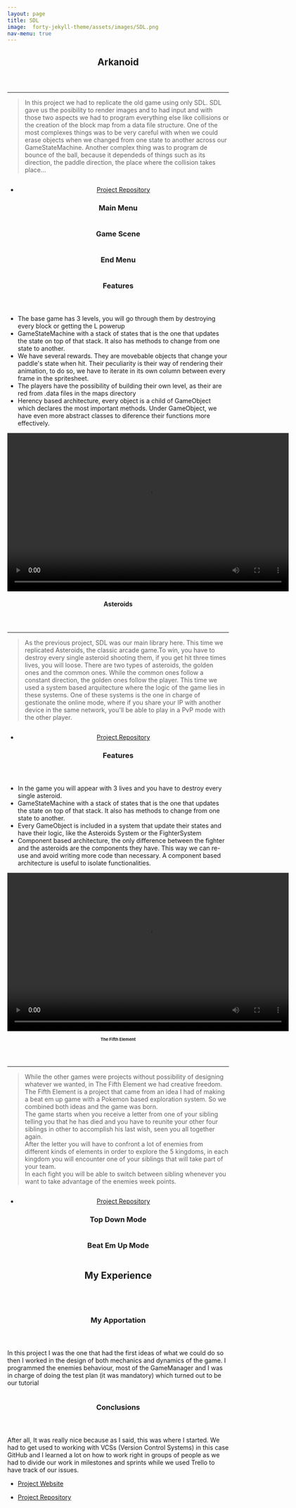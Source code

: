 ```yaml
---
layout: page
title: SDL
image:  forty-jekyll-theme/assets/images/SDL.png
nav-menu: true
---
```


<!-- Main -->
<div id="main" class="alt">

<!-- One -->
<section id="one">
	<div class="inner">
	<center>
		<header class="major">
			<h1>Arkanoid</h1>
		</header>
	</center>

<hr class="major" />

<!-- Elements -->
<div class="row 200%">
	<div class="6u 12u$(medium)">
<blockquote>In this project we had to replicate the old game using only SDL. SDL gave us the posibility to render images and to had input and with those two aspects we had to program everything else like collisions or the creation of the block map from a data file structure. One of the most complexes things was to be very careful with when we could erase objects when we changed from one state to another across our GameStateMachine. Another complex thing was to program de bounce of the ball, because it dependeds of things such as its direction, the paddle direction, the place where the collision takes place...</blockquote>
</div>

<div class="6u$ 12u$(medium)">

<a class="image">
	<img src="forty-jekyll-theme/assets/images/EndMenu.png" alt="" data-position="top center" />
</a>
<center>
<ul class="actions">
                <li><a href="https://github.com/PabloCerrada/Arkanoid" class="button">Project Repository</a></li>
            </ul>
</center>
</div>

<div class="row">
	<!-- Break -->
	<div class="4u 12u$(medium)">
		<center><h3>Main Menu</h3></center>
		 <a class="image">
                <img src="forty-jekyll-theme/assets/images/MainMenu.png" alt="" data-position="top center" />
            </a>
	</div>
	<div class="4u 12u$(medium)">
			<center><h3>Game Scene</h3></center>
		<a class="image">
                <img src="forty-jekyll-theme/assets/images/Arkanoid.png" alt="" data-position="top center" />
            </a>
	</div>
	<div class="4u$ 12u$(medium)">
			<center><h3>End Menu</h3></center>
		<a class="image">
                <img src="forty-jekyll-theme/assets/images/EndMenu.png" alt="" data-position="top center" />
            </a>
	</div>
</div>


<!-- Main -->
<div id="main" class="alt">

<!-- One -->
<section id="one">
	<div class="inner">
	<center>
		<header class="major">
			<h3>Features</h3>
		</header>
	</center>

<!-- Elements -->
<div class="row 200%">
	<div class="12u 12u$(small)">
		<ul>
		    <li>The base game has 3 levels, you will go through them by destroying every block or getting the L powerup</li>
			<li>GameStateMachine with a stack of states that is the one that updates the state on top of that stack. It also has methods to change from one state to another.</li>
			<li>We have several rewards. They are movebable objects that change your paddle's state when hit. Their peculiarity is their way of rendering their animation, to do so, we have to iterate in its own column between every frame in the spritesheet.</li>
			<li>The players have the possibility of building their own level, as their are red from .data files in the maps directory</li>
			<li>Herency based architecture, every object is a child of GameObject which declares the most important methods. Under GameObject, we have even more abstract classes to diference their functions more effectively.</li>
		</ul>
	</div>
</div>
<center>
<video width="640" height="360" controls>
    <source src="forty-jekyll-theme/assets/images/Gameplay Arkanoid.mp4" type="video/mp4">
</video>
</center>
</div>



<!-- One -->
<section id="one">
	<div class="inner">
	<center>
		<header class="major">
			<h1>Asteroids</h1>
		</header>
	</center>

<hr class="major" />

<!-- Elements -->
<div class="row 200%">
	<div class="6u 12u$(medium)">
<blockquote>As the previous project, SDL was our main library here. This time we replicated Asteroids, the classic arcade game.To win, you have to destroy every single asteroid shooting them, if you get hit three times lives, you will loose. There are two types of asteroids, the golden ones and the common ones. While the common ones follow a constant direction, the golden ones follow the player. This time we used a system based arquitecture where the logic of the game lies in these systems. One of these systems is the one in charge of gestionate the online mode, where if you share your IP with another device in the same network, you'll be able to play in a PvP mode with the other player.</blockquote>
</div>


<div class="6u$ 12u$(medium)">

<a class="image">
	<img src="forty-jekyll-theme/assets/images/Asteroids1.png" alt="" data-position="top center" />
</a>
<center>
<ul class="actions">
                <li><a href="https://github.com/PabloCerrada/Asteroids" class="button">Project Repository</a></li>
            </ul>
</center>
</div>

<!-- Main -->
<div id="main" class="alt">

<!-- One -->
<section id="one">
	<div class="inner">
	<center>
		<header class="major">
			<h3>Features</h3>
		</header>
	</center>

<!-- Elements -->
<div class="row 200%">
	<div class="12u 12u$(small)">
		<ul>
		    <li>In the game you will appear with 3 lives and you have to destroy every single asteroid.</li>
			<li>GameStateMachine with a stack of states that is the one that updates the state on top of that stack. It also has methods to change from one state to another.</li>
			<li>Every GameObject is included in a system that update their states and have their logic, like the Asteroids System or the FighterSystem</li>
			<li>Component based architecture, the only difference between the fighter and the asteroids are the components they have. This way we can re-use and avoid writing more code than necessary. A component based architecture is useful to isolate functionalities.</li>
			</ul>
	</div>
</div>

<center>
<video width="640" height="360" controls>
    <source src="forty-jekyll-theme/assets/images/Gameplay Asteroids.mp4" type="video/mp4">
</video>
</center>

</div>


<!-- One -->
<section id="one">
	<div class="inner">
	<center>
		<header class="major">
			<h1>The Fifth Element</h1>
		</header>
	</center>

<hr class="major" />

<!-- Elements -->
<div class="row 200%">
	<div class="6u 12u$(medium)">
<blockquote>While the other games were projects without possibility of designing whatever we wanted, in The Fifth Element we had creative freedom.<br>
The Fifth Element is a project that came from an idea I had of making a beat em up game with a Pokemon based exploration system. So we combined both ideas and the game was born.<br> The game starts when you receive a letter from one of your sibling telling you that he has died and you have to reunite your other four siblings in other to accomplish his last wish, seen you all together again. <br> After the letter you will have to confront a lot of enemies from different kinds of elements in order to explore the 5 kingdoms, in each kingdom you will encounter one of your siblings that will take part of your team. <br> In each fight you will be able to switch between sibling whenever you want to take advantage of the enemies week points. </blockquote>
</div>

<div class="6u$ 12u$(medium)">

<a class="image">
	<img src="forty-jekyll-theme/assets/images/TheFifthElementMainMenu.png" alt="" data-position="top center" />
</a>
<center>
<ul class="actions">
                <li><a href="https://github.com/PabloCerrada/Asteroids" class="button">Project Repository</a></li>
            </ul>
</center>
</div>

<div class="row">
	<div class="6u 12u$(medium)">
			<center><h3>Top Down Mode</h3></center>
		<a class="image">
                <img src="forty-jekyll-theme/assets/images/TopDown.png" alt="" data-position="top center" />
            </a>
	</div>
	<div class="6u$ 12u$(medium)">
			<center><h3>Beat Em Up Mode</h3></center>
		<a class="image">
                <img src="forty-jekyll-theme/assets/images/BeatEmUp.png" alt="" data-position="top center" />
            </a>
	</div>
</div>

<section id="one">
	<div class="inner">
	<center>
		<header class="major">
			<h2>My Experience</h2>
		</header>
	</center>

 <section id="two" class="spotlights">
        <section>
            <a class="image">
                <img src="forty-jekyll-theme/assets/images/NeonRising02.jpeg" alt="" data-position="top center" />
            </a>
            <div class="content">
                <div class="inner">
                    <header class="major">
                        <h3>My Apportation</h3>
                    </header>
                    <p>In this project I was the one that had the first ideas of what we could do so then I worked in the design of both mechanics and dynamics of the game. I programmed the enemies behaviour, most of the GameManager and I was in charge of doing the test plan (it was mandatory) which turned out to be our tutorial</p>
                </div>
            </div>
        </section>
         <section>
            <a class="image">
                <img src="forty-jekyll-theme/assets/images/NeonRising01.jpeg" alt="" data-position="top center" />
            </a>
            <div class="content">
                <div class="inner">
                    <header class="major">
                        <h3>Conclusions</h3>
                    </header>
                    <p>After all, It was really nice because as I said, this was where I started. We had to get used to working with VCSs (Version Control Systems) in this case GitHub and I learned a lot on how to work right in groups of people as we had to divide our work in milestones and sprints while we used Trello to have track of our issues.  </p>
                </div>
            </div>
        </section>
        <section>
            <ul class="actions">
                <li><a href="https://sjulvez.wixsite.com/-neonrising" class="button">Project Website</a></li>
            </ul> 
            <ul class="actions">
                <li><a href="https://github.com/Proyectos1-FDI-UCM/c2022-Grupo06" class="button">Project Repository</a></li>
            </ul> 
        </section>
    </section>
</div>